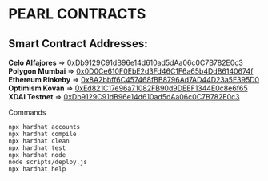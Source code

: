 # PEARL CONTRACTS

## Smart Contract Addresses:

**Celo Alfajores** => [0xDb9129C91dB96e14d610ad5dAa06c0C7B782E0c3](https://alfajores-blockscout.celo-testnet.org/address/0xDb9129C91dB96e14d610ad5dAa06c0C7B782E0c3/transactions) <br />
**Polygon Mumbai** => [0x0D0Ce610F0EbE2d3Fd46C1F6a65b4DdB6140674f](https://mumbai.polygonscan.com/address/0x0D0Ce610F0EbE2d3Fd46C1F6a65b4DdB6140674f) <br />
**Ethereum Rinkeby** => [0x8A2bbff6C457468fBB8796Ad7AD44D23a5E395D0](https://rinkeby.etherscan.io/address/0x8A2bbff6C457468fBB8796Ad7AD44D23a5E395D0) <br />
**Optimism Kovan** => [0xEd821C17e96a71082FB90d9DEEF1344E0c8e6f65](https://kovan-optimistic.etherscan.io/address/0xed821c17e96a71082fb90d9deef1344e0c8e6f65) <br />
**XDAI Testnet** => [0xDb9129C91dB96e14d610ad5dAa06c0C7B782E0c3](https://blockscout.com/poa/sokol/address/0xDb9129C91dB96e14d610ad5dAa06c0C7B782E0c3/transactions) <br />

Commands

```shell
npx hardhat accounts
npx hardhat compile
npx hardhat clean
npx hardhat test
npx hardhat node
node scripts/deploy.js
npx hardhat help
```
